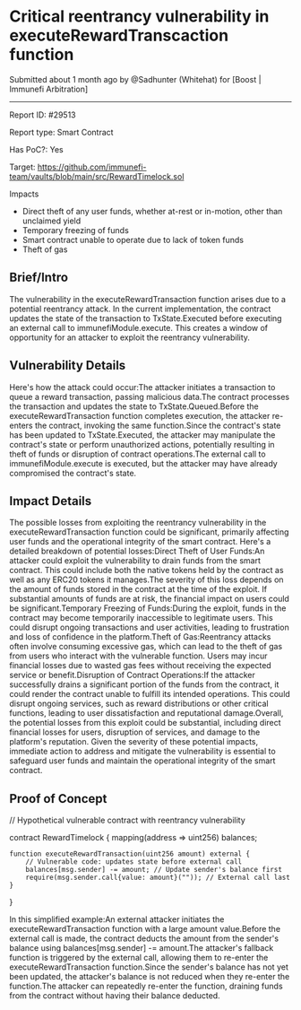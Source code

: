 # Critical reentrancy vulnerability in executeRewardTranscaction function

Submitted  about 1 month  ago by @Sadhunter (Whitehat)  for  [Boost | Immunefi Arbitration]

----------

Report ID: #29513

Report type: Smart Contract

Has PoC?: Yes

Target: https://github.com/immunefi-team/vaults/blob/main/src/RewardTimelock.sol

Impacts

-   Direct theft of any user funds, whether at-rest or in-motion, other than unclaimed yield
-   Temporary freezing of funds
-   Smart contract unable to operate due to lack of token funds
-   Theft of gas

## Brief/Intro

The vulnerability in the executeRewardTransaction function arises due to a potential reentrancy attack. In the current implementation, the contract updates the state of the transaction to TxState.Executed before executing an external call to immunefiModule.execute. This creates a window of opportunity for an attacker to exploit the reentrancy vulnerability.

## Vulnerability Details

Here's how the attack could occur:The attacker initiates a transaction to queue a reward transaction, passing malicious data.The contract processes the transaction and updates the state to TxState.Queued.Before the executeRewardTransaction function completes execution, the attacker re-enters the contract, invoking the same function.Since the contract's state has been updated to TxState.Executed, the attacker may manipulate the contract's state or perform unauthorized actions, potentially resulting in theft of funds or disruption of contract operations.The external call to immunefiModule.execute is executed, but the attacker may have already compromised the contract's state.

## Impact Details

The possible losses from exploiting the reentrancy vulnerability in the executeRewardTransaction function could be significant, primarily affecting user funds and the operational integrity of the smart contract. Here's a detailed breakdown of potential losses:Direct Theft of User Funds:An attacker could exploit the vulnerability to drain funds from the smart contract. This could include both the native tokens held by the contract as well as any ERC20 tokens it manages.The severity of this loss depends on the amount of funds stored in the contract at the time of the exploit. If substantial amounts of funds are at risk, the financial impact on users could be significant.Temporary Freezing of Funds:During the exploit, funds in the contract may become temporarily inaccessible to legitimate users. This could disrupt ongoing transactions and user activities, leading to frustration and loss of confidence in the platform.Theft of Gas:Reentrancy attacks often involve consuming excessive gas, which can lead to the theft of gas from users who interact with the vulnerable function. Users may incur financial losses due to wasted gas fees without receiving the expected service or benefit.Disruption of Contract Operations:If the attacker successfully drains a significant portion of the funds from the contract, it could render the contract unable to fulfill its intended operations. This could disrupt ongoing services, such as reward distributions or other critical functions, leading to user dissatisfaction and reputational damage.Overall, the potential losses from this exploit could be substantial, including direct financial losses for users, disruption of services, and damage to the platform's reputation. Given the severity of these potential impacts, immediate action to address and mitigate the vulnerability is essential to safeguard user funds and maintain the operational integrity of the smart contract.


## Proof of Concept

// Hypothetical vulnerable contract with reentrancy vulnerability

contract RewardTimelock { mapping(address => uint256) balances;

```
function executeRewardTransaction(uint256 amount) external {
    // Vulnerable code: updates state before external call
    balances[msg.sender] -= amount; // Update sender's balance first
    require(msg.sender.call{value: amount}("")); // External call last
}

```

}

In this simplified example:An external attacker initiates the executeRewardTransaction function with a large amount value.Before the external call is made, the contract deducts the amount from the sender's balance using balances[msg.sender] -= amount.The attacker's fallback function is triggered by the external call, allowing them to re-enter the executeRewardTransaction function.Since the sender's balance has not yet been updated, the attacker's balance is not reduced when they re-enter the function.The attacker can repeatedly re-enter the function, draining funds from the contract without having their balance deducted.
